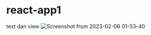 # react-app1
text dan view
![Screenshot from 2023-02-06 01-53-40](https://user-images.githubusercontent.com/74030159/216839033-d4de3c9d-eaa5-4027-adc9-b2aa2c164194.png)
